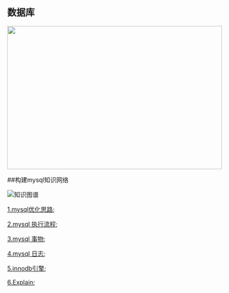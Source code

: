 ## 数据库

<img src="https://github.com/wulimax/blogs/blob/master/docs/mysql/image/SQL.jpg" height="330" width="495">

##构建mysql知识网络

![知识图谱](https://github.com/wulimax/blogs/blob/master/docs/mysql/image/mysql_nav.png)

[1.mysql优化思路](https://github.com/wulimax/blogs/blob/master/docs/mysql/4.md);

[2.mysql 执行流程](https://github.com/wulimax/blogs/blob/master/docs/mysql/mysql.md);

[3.mysql 事物](https://github.com/wulimax/blogs/blob/master/docs/mysql/things.md);

[4.mysql 日志](https://github.com/wulimax/blogs/blob/master/docs/mysql/mysql_log.md);

[5.innodb引擎](https://github.com/wulimax/blogs/blob/master/docs/mysql/mysql_innodb.md);

[6.Explain](https://github.com/wulimax/blogs/blob/master/docs/mysql/2.md);



